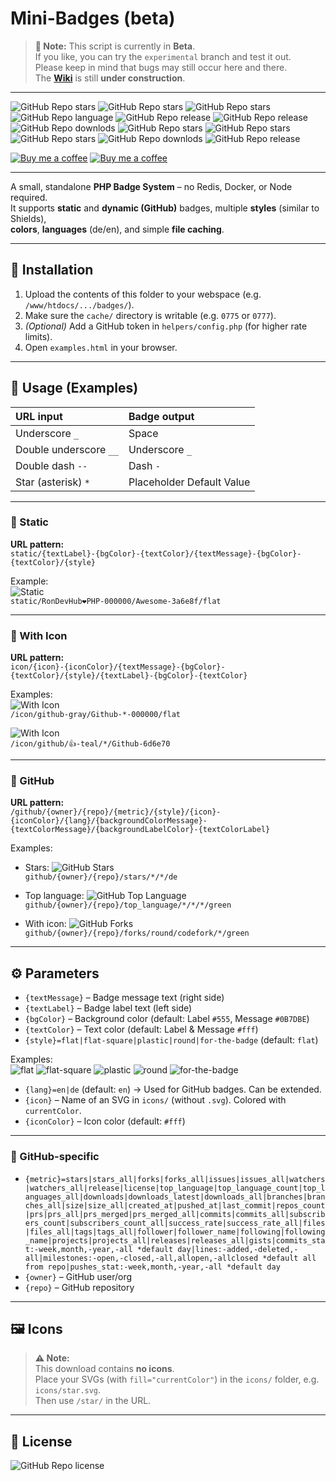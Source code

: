 # Mini-Badges (beta)
> **🫵 Note:**
> This script is currently in **Beta**.  
> If you like, you can try the `experimental` branch and test it out.  
> Please keep in mind that bugs may still occur here and there.  
> The [**Wiki**](/wiki) is still **under construction**.
---
![GitHub Repo stars](https://mini-badges.rondevhub.de/github/RonDevHub/Mini-Badges/created_at) ![GitHub Repo stars](https://mini-badges.rondevhub.de/github/RonDevHub/Mini-Badges/stars) ![GitHub Repo stars](https://mini-badges.rondevhub.de/github/RonDevHub/Mini-Badges/issues) ![GitHub Repo language](https://mini-badges.rondevhub.de/github/RonDevHub/Mini-Badges/top_language)  ![GitHub Repo release](https://mini-badges.rondevhub.de/github/RonDevHub/Mini-Badges/release) ![GitHub Repo release](https://mini-badges.rondevhub.de/github/RonDevHub/Mini-Badges/forks) ![GitHub Repo downlods](https://mini-badges.rondevhub.de/github/RonDevHub/Mini-Badges/downloads) ![GitHub Repo stars](https://mini-badges.rondevhub.de/github/RonDevHub/Mini-Badges/watchers) ![GitHub Repo stars](https://mini-badges.rondevhub.de/github/RonDevHub/Mini-Badges/push) ![GitHub Repo stars](https://mini-badges.rondevhub.de/github/RonDevHub/Mini-Badges/commit-info) ![GitHub Repo downlods](https://mini-badges.rondevhub.de/github/RonDevHub/Mini-Badges/branches) ![GitHub Repo release](https://mini-badges.rondevhub.de/badge.php?type=static&textLeft=PHP&textRight=♥️)

<a href="https://www.buymeacoffee.com/RonDev" target="_blank">![Buy me a coffee](https://mini-badges.rondevhub.de/icon/cuptogo/Buy_me_a_Coffee-c1d82f-222/flat)</a>  <a href='https://ko-fi.com/U6U31EV2VS' target='_blank'>![Buy me a coffee](https://mini-badges.rondevhub.de/icon/cuptogo/ko--fi.com-c1d82f-222/flat)</a>

---

A small, standalone **PHP Badge System** – no Redis, Docker, or Node required.  
It supports **static** and **dynamic (GitHub)** badges, multiple **styles** (similar to Shields),  
**colors**, **languages** (de/en), and simple **file caching**.

---

## 🚀 Installation
1. Upload the contents of this folder to your webspace (e.g. `/www/htdocs/.../badges/`).
2. Make sure the `cache/` directory is writable (e.g. `0775` or `0777`).
3. *(Optional)* Add a GitHub token in `helpers/config.php` (for higher rate limits).
4. Open `examples.html` in your browser.

---

## 🎯 Usage (Examples)

| URL input                | Badge output    | 
| :----------------------- | :-------------  |
| Underscore `_`           | Space ` `       |
| Double underscore `__`   | Underscore `_`  | 
| Double dash `--`         | Dash `-`        |
| Star (asterisk) `*`      | Placeholder Default Value |

---

### 🔹 Static

**URL pattern:**  
`static/{textLabel}-{bgColor}-{textColor}/{textMessage}-{bgColor}-{textColor}/{style}`

Example:  
![Static](https://mini-badges.rondevhub.de/static/RonDevHub❤️PHP-000000/Awesome-3a6e8f/flat)  
`static/RonDevHub❤️PHP-000000/Awesome-3a6e8f/flat`

---

### 🔹 With Icon

**URL pattern:**  
`icon/{icon}-{iconColor}/{textMessage}-{bgColor}-{textColor}/{style}/{textLabel}-{bgColor}-{textColor}`

Examples:  
![With Icon](https://mini-badges.rondevhub.de/icon/github-gray/Github-*-000000/flat)  
`/icon/github-gray/Github-*-000000/flat`

![With Icon](https://mini-badges.rondevhub.de/icon/github/👍-teal/*/Github-6d6e70)  
`/icon/github/👍-teal/*/Github-6d6e70`

---

### 🔹 GitHub

**URL pattern:**  
`/github/{owner}/{repo}/{metric}/{style}/{icon}-{iconColor}/{lang}/{backgroundColorMessage}-{textColorMessage}/{backgroundLabelColor}-{textColorLabel}`

Examples:  
- Stars: ![GitHub Stars](https://mini-badges.rondevhub.de/github/RonDevHub/Mini-Badges/stars/*/*/de)  
  `github/{owner}/{repo}/stars/*/*/de`

- Top language: ![GitHub Top Language](https://mini-badges.rondevhub.de/github/RonDevHub/Mini-Badges/top_language/*/*/*/green)  
  `github/{owner}/{repo}/top_language/*/*/*/green`

- With icon: ![GitHub Forks](https://mini-badges.rondevhub.de/github/RonDevHub/Mini-Badges/forks/round/codefork)  
  `github/{owner}/{repo}/forks/round/codefork/*/green`

---

## ⚙️ Parameters

- `{textMessage}` – Badge message text (right side)
- `{textLabel}` – Badge label text (left side)
- `{bgColor}` – Background color (default: Label `#555`, Message `#0B7DBE`)
- `{textColor}` – Text color (default: Label & Message `#fff`)
- `{style}=flat|flat-square|plastic|round|for-the-badge` (default: `flat`)  

Examples:  
![flat](https://mini-badges.rondevhub.de/static/Style/flat/flat) 
![flat-square](https://mini-badges.rondevhub.de/static/Style/flat--square/flat-square) 
![plastic](https://mini-badges.rondevhub.de/static/Style/plastic/plastic) 
![round](https://mini-badges.rondevhub.de/static/Style/round/round) 
![for-the-badge](https://mini-badges.rondevhub.de/static/Style/for--the--badge/for-the-badge)

- `{lang}=en|de` (default: `en`) → Used for GitHub badges. Can be extended.
- `{icon}` – Name of an SVG in `icons/` (without `.svg`). Colored with `currentColor`.
- `{iconColor}` – Icon color (default: `#fff`)

---

### 🔧 GitHub-specific
- `{metric}=stars|stars_all|forks|forks_all|issues|issues_all|watchers|watchers_all|release|license|top_language|top_language_count|top_languages_all|downloads|downloads_latest|downloads_all|branches|branches_all|size|size_all|created_at|pushed_at|last_commit|repos_count|prs|prs_all|prs_merged|prs_merged_all|commits|commits_all|subscribers_count|subscribers_count_all|success_rate|success_rate_all|files|files_all|tags|tags_all|follower|follower_name|following|following_name|projects|projects_all|releases|releases_all|gists|commits_stat:-week,month,-year,-all *default day|lines:-added,-deleted,-all|milestones:-open,-closed,-all,allopen,-allclosed *default all from repo|pushes_stat:-week,month,-year,-all *default day`
- `{owner}` – GitHub user/org
- `{repo}` – GitHub repository

---

## 🖼️ Icons
> **⚠️ Note:**  
> This download contains **no icons**.  
> Place your SVGs (with `fill="currentColor"`) in the `icons/` folder, e.g. `icons/star.svg`.  
> Then use `/star/` in the URL.

---

## 📜 License
![GitHub Repo license](https://mini-badges.rondevhub.de/github/RonDevHub/Mini-Badges/license)
